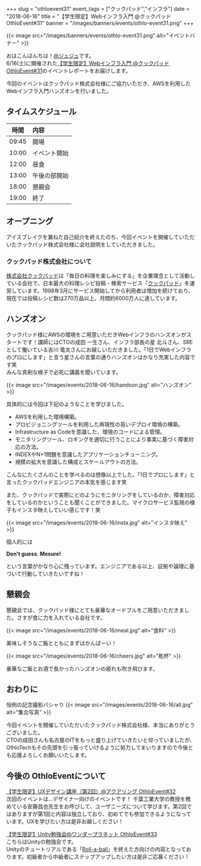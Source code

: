 +++
slug = "othloevent31"
event_tags = ["クックパッド","インフラ"]
date = "2018-06-16"
title = "【学生限定】Webインフラ入門 @クックパッド OthloEvent#31"
banner = "/images/banners/events/othlo-event31.png"
+++

{{< image src="/images/banners/events/othlo-event31.png" alt="イベントバナー" >}}

おはこんばんちは！[@ジュジュ](https://twitter.com/Juju_62q)です。  
6/16(土)に開催された[【学生限定】Webインフラ入門 @クックパッド OthloEvent#31](https://othlotech.connpass.com/event/87047/)のイベントレポートをお届けします。

今回のイベントはクックパッド株式会社様にご協力いただき、AWSを利用したWebインフラ入門ハンズオンを行いました。  

## タイムスケジュール
|時間|内容|
|:-----:|:-----|
|09:45|開場|
|10:00|イベント開始|
|12:00|昼食|
|13:00|午後の部開始|
|18:00|懇親会|
|19:00|終了|

## オープニング
アイスブレイクを兼ねた自己紹介を終えたのち、今回イベントを開催していただいたクックパッド株式会社様に会社説明をしていただきました。

### クックパッド株式会社について
[株式会社クックパッド](https://info.cookpad.com/)は「毎日の料理を楽しみにする」を企業理念として活動している会社で、日本最大の料理レシピ投稿・検索サービス「[クックパッド](https://cookpad.com/)」を運営しています。1998年3月にサービス開始してから利用者は増加を続けており、現在では投稿レシピ数は270万品以上、月間約6000万人に達しています。

## ハンズオン
クックパッド様にAWSの環境をご用意いただきWebインフラのハンズオンがスタートです！講師にはCTOの成田 一生さん、インフラ部長の星 北斗さん、SREとして働いている吉川 竜太さんにお越しいただきました。「1日でWebインフラのプロにします」と言う星さんの言葉の通りハンズオンはかなり充実した内容です笑  
みんな真剣な様子で必死に講義を聞いています。

{{< image src="/images/events/2018-06-16/handson.jpg" alt="ハンズオン" >}}  

具体的には今回は下記のようなことを学びました。

* AWSを利用した環境構築。
* プロビジョニングツールを利用した再現性の高いデプロイ環境の構築。
* Infrastructure as Codeを意識した、環境のコードによる管理。
* モニタリングツール、ロギングを適切に行うことにより事実に基づく障害対応の方法。
* INDEXやN+1問題を意識したアプリケーションチューニング。
* 規模の拡大を意識した構成とスケールアウトの方法。

こんなにたくさんのことを学べるのは想像以上でした。「1日でプロにします」と言ったクックパッドエンジニアの本気を感じます笑

また、クックパッドで実際にどのようにモニタリングをしているのか、障害対応をしているのかということも聞くことができました。マイクロサービス監視の様子もインスタ映えしていい感じです！笑

{{< image src="/images/events/2018-06-16/insta.jpg" alt="インスタ映え" >}}  

個人的には

**Don't guess. Mesure!**

という言葉がかなり心に残っています。エンジニアである以上、証拠や論理に基づいて行動していきたいですね！

## 懇親会

懇親会では、クックパッド様にとても豪華なオードブルをご用意いただきました。さすが食に力を入れている会社です。

{{< image src="/images/events/2018-06-16/meal.jpg" alt="食料" >}}  

美味しそうなご飯とともにまずはかんぱーい！

{{< image src="/images/events/2018-06-16/cheers.jpg" alt="乾杯" >}}  

豪華なご飯とお酒で長かったハンズオンの疲れも吹き飛びます。

## おわりに

恒例の記念撮影パシャり
{{< image src="/images/events/2018-06-16/all.jpg" alt="集合写真" >}}  

今回イベントを開催していただいたクックパッド株式会社様、本当にありがとうございました。  
CTOの成田さんも名古屋のITをもっと盛り上げていきたいと仰っていましたが、OthloTechもその先頭を引っ張っていけるように努力してまいりますので今後とも応援よろしくお願いいたします。

## 今後の OthloEventについて

[【学生限定】UXデザイン講座（第2回）@アクアリング OthloEvent#32](https://othlotech.connpass.com/event/88836/)  
次回のイベントは...デザイナー向けのイベントです！
千葉工業大学の教授を務めている安藤昌也先生をお呼びして、ユーザニーズについて学びます。第2回ではありますが第1回と内容は独立しており、初めてでも参加できるようになっています。UXを学びたい方は是非お越しください！


[【学生限定】Unity勉強会@ワンダープラネット OthloEvent#33](https://othlotech.connpass.com/event/90850/)  
こちらはUnityの勉強会です。  
Unityのチュートリアルである「[Roll-a-ball](https://unity3d.com/jp/learn/tutorials/s/roll-ball-tutorial)」を終えた方向けの内容となっております。初級者から中級者にステップアップしたい方は是非ご応募ください！
